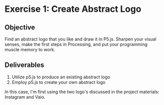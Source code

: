 <h1>Exercise 1: Create Abstract Logo</h1>

<h2>Objective</h2>

Find an abstract logo that you like and draw it in P5.js. Sharpen your visual senses, make the first steps in Processing, and put your programming muscle memory to work.

<h2>Deliverables</h2>

<ol>
<li>Utilize p5.js to produce an existing abstract logo</li>
<li>Employ p5.js to create your own abstract logo</li>
</ol>

In this case, I'm first using the two logo's discussed in the project materials: Instagram and Vaio. 

